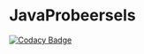 # JavaProbeersels

[![Codacy Badge](https://app.codacy.com/project/badge/Grade/c6cc83480e714991967fd58945719cfc)](https://app.codacy.com/gh/WardM99/JavaProbeersels/dashboard?utm_source=gh&utm_medium=referral&utm_content=&utm_campaign=Badge_grade)

